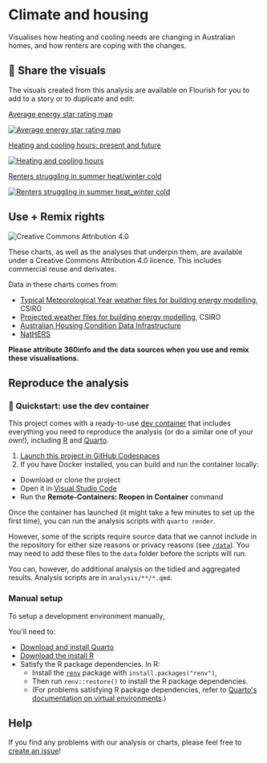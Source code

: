 # Climate and housing

Visualises how heating and cooling needs are changing in Australian homes, and how renters are coping with the changes.

## 🎨 Share the visuals

The visuals created from this analysis are available on Flourish for you to add to a story or to duplicate and edit:

[Average energy star rating map](https://public.flourish.studio/visualisation/13034789)

[![Average energy star rating map](https://user-images.githubusercontent.com/6520659/227407950-d736f2a2-f9bb-46b4-8da1-100e4b9535d9.png)](https://public.flourish.studio/visualisation/13034789)

[Heating and cooling hours: present and future](https://public.flourish.studio/visualisation/13010999)

[![Heating and cooling hours](https://user-images.githubusercontent.com/6520659/227407947-ad656795-da39-4d9a-b413-51e9f105d5af.png)](https://public.flourish.studio/visualisation/13010999)

[Renters struggling in summer heat/winter cold](https://public.flourish.studio/visualisation/13010665)

[![Renters struggling in summer heat_winter cold](https://user-images.githubusercontent.com/6520659/227407942-0da50bb5-c8bc-487b-bc93-62afc228515c.png)](https://public.flourish.studio/visualisation/13010665)

## Use + Remix rights

![[Creative Commons Attribution 4.0](https://creativecommons.org/licenses/by/4.0)](https://mirrors.creativecommons.org/presskit/buttons/80x15/png/by.png)

These charts, as well as the analyses that underpin them, are available under a Creative Commons Attribution 4.0 licence. This includes commercial reuse and derivates.

Data in these charts comes from:

- [Typical Meteorological Year weather files for building energy modelling](https://agdatashop.csiro.au/future-climate-typical-meteorological-year), CSIRO
- [Projected weather files for building energy modelling](https://agdatashop.csiro.au/future-climate-predictive-weather), CSIRO
- [Australian Housing Condition Data Infrastructure](https://doi.org/10.26193/IBL7PZ)
- [NatHERS](https://www.nathers.gov.au/nathers-accredited-software/nathers-climate-zones-and-weather-files)

**Please attribute 360info and the data sources when you use and remix these visualisations.**

## Reproduce the analysis

### 💨 Quickstart: use the dev container

This project comes with a ready-to-use [dev container](https://code.visualstudio.com/docs/remote/containers) that includes everything you need to reproduce the analysis (or do a similar one of your own!), including [R](https://r-project.org) and [Quarto](https://quarto.org).

1. [Launch this project in GitHub Codespaces](https://github.com/codespaces/new?hide_repo_select=true&ref=main&repo=603980423)
2. If you have Docker installed, you can build and run the container locally:
  - Download or clone the project
  - Open it in [Visual Studio Code](https://code.visualstudio.com)
  - Run the **Remote-Containers: Reopen in Container** command

Once the container has launched (it might take a few minutes to set up the first time), you can run the analysis scripts with `quarto render`.

However, some of the scripts require source data that we cannot include in the repository for either size reasons or privacy reasons (see [`/data`](/data)). You may need to add these files to the `data` folder before the scripts will run.

You can, however, do additional analysis on the tidied and aggregated results. Analysis scripts are in `analysis/**/*.qmd`.

### Manual setup

To setup a development environment manually, 

You'll need to:
- [Download and install Quarto](https://quarto.org/docs/get-started)
- [Download the install R](https://www.r-project.org)
- Satisfy the R package dependencies. In R:
  * Install the [`renv`](https://rstudio.github.io/renv) package with `install.packages("renv")`,
  * Then run `renv::restore()` to install the R package dependencies.
  * (For problems satisfying R package dependencies, refer to [Quarto's documentation on virtual environments](https://quarto.org/docs/projects/virtual-environments.html).)

## Help

If you find any problems with our analysis or charts, please feel free to [create an issue](https://github.com/360-info/report-climate-housing/issues/new)!

